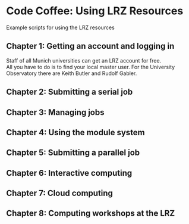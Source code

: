 # Code Coffee: Using LRZ Resources
Example scripts for using the LRZ resources


## Chapter 1: Getting an account and logging in

Staff of all Munich universities can get an LRZ account for free.  
All you have to do is to find your local master user. For the University Observatory there are Keith Butler and Rudolf Gabler.

## Chapter 2: Submitting a serial job

## Chapter 3: Managing jobs

## Chapter 4: Using the module system

## Chapter 5: Submitting a parallel job

## Chapter 6: Interactive computing

## Chapter 7: Cloud computing

## Chapter 8: Computing workshops at the LRZ